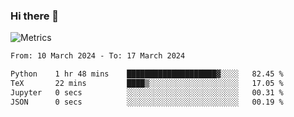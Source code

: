 ### Hi there 👋

![Metrics](https://github.com/radoapx/radoapx/blob/main/github-metrics.svg)

<!--START_SECTION:waka-->

```txt
From: 10 March 2024 - To: 17 March 2024

Python    1 hr 48 mins    ████████████████████▓░░░░   82.45 %
TeX       22 mins         ████▒░░░░░░░░░░░░░░░░░░░░   17.05 %
Jupyter   0 secs          ░░░░░░░░░░░░░░░░░░░░░░░░░   00.31 %
JSON      0 secs          ░░░░░░░░░░░░░░░░░░░░░░░░░   00.19 %
```

<!--END_SECTION:waka-->

<!--
**radoapx/radoapx** is a ✨ _special_ ✨ repository because its `README.md` (this file) appears on your GitHub profile.

Here are some ideas to get you started:

- 🔭 I’m currently working on ...
- 🌱 I’m currently learning ...
- 👯 I’m looking to collaborate on ...
- 🤔 I’m looking for help with ...
- 💬 Ask me about ...
- 📫 How to reach me: ...
- 😄 Pronouns: ...
- ⚡ Fun fact: ...
-->
